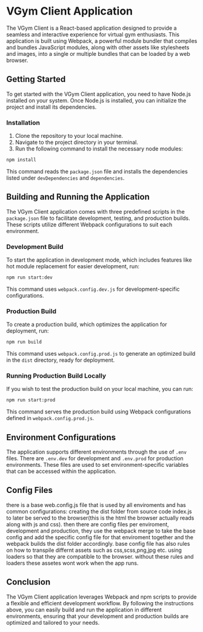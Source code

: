 # VGym Client Application

The VGym Client is a React-based application designed to provide a seamless and interactive experience for virtual gym enthusiasts. This application is built using Webpack, a powerful module bundler that compiles and bundles JavaScript modules, along with other assets like stylesheets and images, into a single or multiple bundles that can be loaded by a web browser.

## Getting Started

To get started with the VGym Client application, you need to have Node.js installed on your system. Once Node.js is installed, you can initialize the project and install its dependencies.

### Installation

1. Clone the repository to your local machine.
2. Navigate to the project directory in your terminal.
3. Run the following command to install the necessary node modules:

```bash
npm install
```

This command reads the `package.json` file and installs the dependencies listed under `devDependencies` and `dependencies`.

## Building and Running the Application

The VGym Client application comes with three predefined scripts in the `package.json` file to facilitate development, testing, and production builds. These scripts utilize different Webpack configurations to suit each environment.

### Development Build

To start the application in development mode, which includes features like hot module replacement for easier development, run:

```bash
npm run start:dev
```

This command uses `webpack.config.dev.js` for development-specific configurations.


### Production Build

To create a production build, which optimizes the application for deployment, run:

```bash
npm run build
```

This command uses `webpack.config.prod.js` to generate an optimized build in the `dist` directory, ready for deployment.


### Running Production Build Locally

If you wish to test the production build on your local machine, you can run:

```bash
npm run start:prod
```

This command serves the production build using Webpack configurations defined in `webpack.config.prod.js`.

## Environment Configurations

The application supports different environments through the use of `.env` files. There are `.env.dev` for development and `.env.prod` for production environments. These files are used to set environment-specific variables that can be accessed within the application. 

## Config Files
there is a base web.config.js file that is used by all enviroments and has common configurations: creating the dist folder from source code index.js to later be served to the browser(this is the html the browser actually reads along with js and css). then there are config files per enviroment, development and production, they use the webpack merge to take the base config and add the specific config file for that enviroment together and the webpack builds the dist folder accordingly. 
base config file has also rules on how to transpile differnt assets such as css,scss,png,jpg etc. using loaders so that they are compatible to the browser. without these rules and loaders these assetes wont work when the app runs. 
## Conclusion

The VGym Client application leverages Webpack and npm scripts to provide a flexible and efficient development workflow. By following the instructions above, you can easily build and run the application in different environments, ensuring that your development and production builds are optimized and tailored to your needs.

